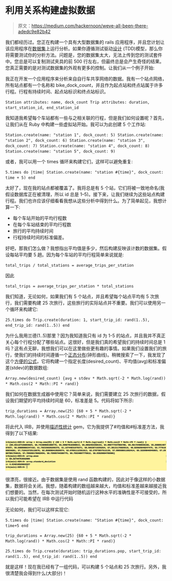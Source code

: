 # 利用关系构建虚拟数据

> 原文：<https://medium.com/hackernoon/weve-all-been-there-adedc9e82b42>

我们都经历过。您正在构建一个具有大型数据集的 rails 应用程序，并且您计划让该应用程序在[数据集](https://hackernoon.com/tagged/dataset)上运行分析。如果你遵循测试驱动[设计](https://hackernoon.com/tagged/design) (TDD)模型，那么你将需要测试你的分析方法。问题是，您的数据集太大，无法上传到您的测试套件中。您总是可以复制测试夹具的前 500 行左右，但最终总是会产生奇怪的结果。您真正需要的是对测试数据集的外观有更多的控制。让我们从一个例子开始:

我正在开发一个应用程序来分析来自自行车共享网络的数据。我有一个站点网络，所有站点都有一个名称和 bike_dock_count，并且作为起点站和终点站属于许多行程。行程有持续时间、起点站标识和终点站标识。

`Station attributes: name, dock_count
Trip attributes: duration, start_station_id, end_station_id`

我知道我希望每个车站都有一些与之相关联的行程，但是我们如何设置呢？首先，让我们从在 Ruby 中构建一些虚拟站开始。我可以为此创建 5 个工作站:

`Station.create(name: "station 1", dock_count: 5)
Station.create(name: "station 2", dock_count: 6)
Station.create(name: "station 3", dock_count: 7)
Station.create(name: "station 4", dock_count: 8)
Station.create(name: "station 5", dock_count: 9)`

或者，我可以用一个 times 循环来构建它们，这样可以避免重复:

`5.times do |time|
Station.create(name: "station #{time}", dock_count: time + 5)
end`

太好了，现在我的站点都被覆盖了。我将总是有 5 个站，它们将被一致地命名(我假设数据库正在被清理，所以 id 总是 1–5)。接下来，让我们继续为这些站点构建行程。我们也许应该仔细看看我想从这些分析中得到什么。为了简单起见，我想计算一下:

*   每个车站开始的平均行程数
*   在每个车站结束的平均行程数
*   旅行的平均持续时间
*   行程持续时间的标准偏差。

好吧，那我们怎么做？我想指出平均值是多少，然后构建反映该计数的数据集。假设每站平均要 5 趟。因为每个车站的平均行程简单来说就是:

`total_trips / total_stations = average_trips_per_station`

因此

`total_trips = average_trips_per_station * total_stations`

我们知道，无论如何，如果我们有 5 个站点，并且希望每个站点平均有 5 次旅行，我们需要构建 25 次旅行，这些旅行的实际站点并不重要。我们可以使用另一个循环来构建它:

`25.times do
Trip.create(duration: 1, start_trip_id: rand(1..5), end_trip_id: rand(1..5))
end`

为什么我用兰德(1..5)那里？因为我知道我只有 id 为 1-5 的站点，并且我并不真正关心每个行程分配了哪些站点。这很好，但是我们真的希望我们的持续时间总是 1 吗？这有点无聊，我想我们可以在这里做些更有趣的事情。如果我们设置我们的旅行，使我们的持续时间遵循一个[正态分布](https://en.wikipedia.org/wiki/Normal_distribution)(钟形曲线)。稍微搜索了一下，我发现了这个[方便的公式](http://rosettacode.org/wiki/Random_numbers#Ruby)，它将构建一个指定长度(desired_count)、平均值(avg)和标准偏差(stdev)的数据数组:

`Array.new(desired_count) {avg + stdev * Math.sqrt(-2 * Math.log(rand)) * Math.cos(2 * Math::PI * rand)}`

我们如何在数据生成器中使用它？简单来说，我们需要建立 25 次旅行的数据，假设我们期望的平均持续时间是 60，标准差是 5。代码将如下所示:

`trip_durations = Array.new(25) {60 + 5 * Math.sqrt(-2 * Math.log(rand)) * Math.cos(2 * Math::PI * rand)}`

将此代入 IRB，并使用[描述性统计](https://github.com/thirtysixthspan/descriptive_statistics) gem，它为我提供了#均值和#标准差方法，我得到了以下结果:

![](img/bffb7c444db7d763c57ce1062a3ca26b.png)

很漂亮，很接近。由于数据集是使用 rand 函数构建的，因此对于像这样的小数据集，数据将会关闭。我想，随着构建的数组越来越大，均值和标准差越来越接近我们想要的。当然，在每次测试开始时随机运行这种水平的准确性是不可接受的，所以我们可能希望在 IRB 中运行代码

无论如何，我们可以这样实现它:

`5.times do |time|
Station.create(name: "Station #{time}", dock_count: time+5
end`

`trip_durations = Array.new(25) {60 + 5 * Math.sqrt(-2 * Math.log(rand)) * Math.cos(2 * Math::PI * rand)}`

`25.times do
Trip.create(duration: trip_durations.pop, start_trip_id: rand(1..5), end_trip_id: rand(1..5))
end`

就是这样！现在我已经有了一组代码，可以构建 5 个站点和 25 次旅行。另外，我很清楚我会得到什么(大部分)！